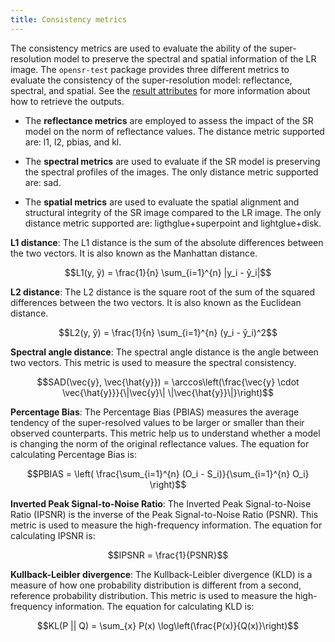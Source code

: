 ```yaml
---
title: Consistency metrics
---
```



The consistency metrics are used to evaluate the ability of the super-resolution model to preserve the spectral and spatial information of the LR image. The `opensr-test` package provides three different metrics to evaluate the consistency of the super-resolution model: reflectance, spectral, and spatial. See the [result attributes](../API/model_parameters.md#result-attributes) for more information about how to retrieve the outputs.

- The **reflectance metrics** are employed to assess the impact of the SR model on the norm of reflectance values. The distance metric supported are: l1, l2, pbias, and kl.

- The **spectral metrics** are used to evaluate if the SR model is preserving the spectral profiles of the images. The only distance metric supported are: sad.

- The **spatial metrics** are used to evaluate the spatial alignment and structural integrity of the SR image compared to the LR image. The only distance metric supported are: ligthglue+superpoint and lightglue+disk.


**L1 distance**: The L1 distance is the sum of the absolute differences between the two vectors. It is also known as the Manhattan distance. 

$$L1(y, ŷ) = \frac{1}{n} \sum_{i=1}^{n} |y_i - ŷ_i|$$

**L2 distance**: The L2 distance is the square root of the sum of the squared differences between the two vectors. It is also known as the Euclidean distance.

$$L2(y, ŷ) = \frac{1}{n} \sum_{i=1}^{n} (y_i - ŷ_i)^2$$

**Spectral angle distance**: The spectral angle distance is the angle between two vectors. This metric is used to measure the spectral consistency.

$$SAD(\vec{y}, \vec{\hat{y}}) = \arccos\left(\frac{\vec{y} \cdot \vec{\hat{y}}}{\|\vec{y}\| \|\vec{\hat{y}}\|}\right)$$

**Percentage Bias**: The Percentage Bias (PBIAS) measures the average tendency of the super-resolved values to be larger or smaller than their observed counterparts. This metric help us to understand whether a model is changing the norm of the original reflectance values. The equation for calculating Percentage Bias is:

$$PBIAS = \left( \frac{\sum_{i=1}^{n} (O_i - S_i)}{\sum_{i=1}^{n} O_i} \right)$$

**Inverted Peak Signal-to-Noise Ratio**: The Inverted Peak Signal-to-Noise Ratio (IPSNR) is the inverse of the Peak Signal-to-Noise Ratio (PSNR). This metric is used to measure the high-frequency information. The equation for calculating IPSNR is:

$$IPSNR = \frac{1}{PSNR}$$

**Kullback-Leibler divergence**: The Kullback-Leibler divergence (KLD) is a measure of how one probability distribution is different from a second, reference probability distribution. This metric is used to measure the high-frequency information. The equation for calculating KLD is:

$$KL(P || Q) = \sum_{x} P(x) \log\left(\frac{P(x)}{Q(x)}\right)$$